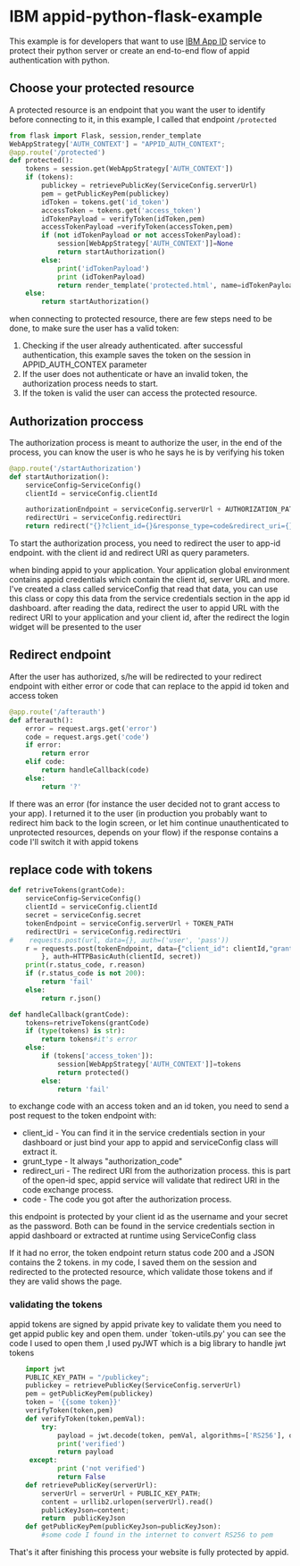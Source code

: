 # IBM appid-python-flask-example
This example is for developers that want to use [IBM App ID](https://console.ng.bluemix.net/docs/services/appid/index.html)  service to protect their python server or create an end-to-end flow of appid authentication with python.


## Choose your protected resource
A protected resource is an endpoint that you want the user to identify before connecting to it, in this example, I called that endpoint `/protected`
```python
from flask import Flask, session,render_template
WebAppStrategy['AUTH_CONTEXT'] = "APPID_AUTH_CONTEXT";
@app.route('/protected')
def protected():
    tokens = session.get(WebAppStrategy['AUTH_CONTEXT'])
    if (tokens):
        publickey = retrievePublicKey(ServiceConfig.serverUrl)
        pem = getPublicKeyPem(publickey)
        idToken = tokens.get('id_token')
        accessToken = tokens.get('access_token')
        idTokenPayload = verifyToken(idToken,pem)
        accessTokenPayload =verifyToken(accessToken,pem)
        if (not idTokenPayload or not accessTokenPayload):
            session[WebAppStrategy['AUTH_CONTEXT']]=None
            return startAuthorization()
        else:
            print('idTokenPayload')
            print (idTokenPayload)
            return render_template('protected.html', name=idTokenPayload.get('name'),picture=idTokenPayload.get('picture'))
    else:
        return startAuthorization()
```
when connecting to protected resource, there are few steps need to be done, to make sure the user has a valid token:
 1. Checking if the user already authenticated. after successful authentication, this example saves the token on the session in APPID_AUTH_CONTEX parameter
 2. If the user does not authenticate or have an invalid token, the authorization process needs to start.
 3. If the token is valid the user can access the protected resource.

## Authorization proccess
The authorization process is meant to authorize the user, in the end of the process, you can know the user is who he says he is by verifying his token

```python
@app.route('/startAuthorization')
def startAuthorization():
    serviceConfig=ServiceConfig()
    clientId = serviceConfig.clientId

    authorizationEndpoint = serviceConfig.serverUrl + AUTHORIZATION_PATH
    redirectUri = serviceConfig.redirectUri
    return redirect("{}?client_id={}&response_type=code&redirect_uri={}&scope=appid_default".format(authorizationEndpoint,clientId,redirectUri))

```
To start the authorization process, you need to redirect the user to app-id endpoint.
with the client id and redirect URI as query parameters.

when binding appid to your application.
Your application global environment contains appid credentials which contain the client id, server URL and more.
I've created a class called serviceConfig that read that data, you can use this class or copy this data from the service credentials section in the app id dashboard.
after reading the data, redirect the user to appid URL with the redirect URI to your application and your client id, after the redirect the login widget will be presented to the user

## Redirect endpoint
After the user has authorized, s/he will be redirected to your redirect endpoint with either error or code that can replace to the appid id token and access token
```python
@app.route('/afterauth')
def afterauth():
    error = request.args.get('error')
    code = request.args.get('code')
    if error:
        return error
    elif code:
        return handleCallback(code)
    else:
        return '?'
```
If there was an error (for instance the user decided not to grant access to your app).
 I returned it to the user (in production you probably want to redirect him back to the login screen, or let him continue unauthenticated to unprotected resources, depends on your flow)
if the response contains a code I'll switch it with appid tokens

## replace code with tokens

```python
def retriveTokens(grantCode):
    serviceConfig=ServiceConfig()
    clientId = serviceConfig.clientId
    secret = serviceConfig.secret
    tokenEndpoint = serviceConfig.serverUrl + TOKEN_PATH
    redirectUri = serviceConfig.redirectUri
#    requests.post(url, data={}, auth=('user', 'pass'))
    r = requests.post(tokenEndpoint, data={"client_id": clientId,"grant_type": "authorization_code","redirect_uri": redirectUri,"code": grantCode
		}, auth=HTTPBasicAuth(clientId, secret))
    print(r.status_code, r.reason)
    if (r.status_code is not 200):
        return 'fail'
    else:
        return r.json()

def handleCallback(grantCode):
    tokens=retriveTokens(grantCode)
    if (type(tokens) is str):
        return tokens#it's error
    else:
        if (tokens['access_token']):
            session[WebAppStrategy['AUTH_CONTEXT']]=tokens
            return protected()
        else:
            return 'fail'

```
to exchange code with an access token and an id token, you need to send a post request to the token endpoint with:
* client_id - You can find it in the service credentials section in your dashboard or just bind your app to appid and serviceConfig class will extract it.
* grunt_type - It always "authorization_code"
* redirect_uri - The redirect URI from the authorization process. this is part of the open-id spec, appid service will validate that redirect URI in the code exchange process.
* code - The code you got after the authorization process.

this endpoint is protected by your client id as the username and your secret as the password.
Both can be found in the service credentials section in appid dashboard or extracted at runtime using ServiceConfig class

If it had no error, the token endpoint return status code 200 and a JSON contains the 2 tokens.
in my code, I saved them on the session and redirected to the protected resource, which validate those tokens and if they are valid shows the page.

### validating the tokens
appid tokens are signed by appid private key to validate them you need to get appid public key and open them. under `token-utils.py' you can see the code I used to open them ,I used pyJWT which is a big library to handle jwt tokens

```python
    import jwt
    PUBLIC_KEY_PATH = "/publickey";
    publickey = retrievePublicKey(ServiceConfig.serverUrl)
    pem = getPublicKeyPem(publickey)
    token = '{{some token}}'
    verifyToken(token,pem)
    def verifyToken(token,pemVal):
        try:
            payload = jwt.decode(token, pemVal, algorithms=['RS256'], options={'verify_aud':False})
            print('verified')
            return payload
     except:
            print ('not verified')
            return False
    def retrievePublicKey(serverUrl):
        serverUrl = serverUrl + PUBLIC_KEY_PATH;
        content = urllib2.urlopen(serverUrl).read()
        publicKeyJson=content;
        return  publicKeyJson
    def getPublicKeyPem(publicKeyJson=publicKeyJson):
        #some code I found in the internet to convert RS256 to pem
```

That's it after finishing this process your website is fully protected by appid.

